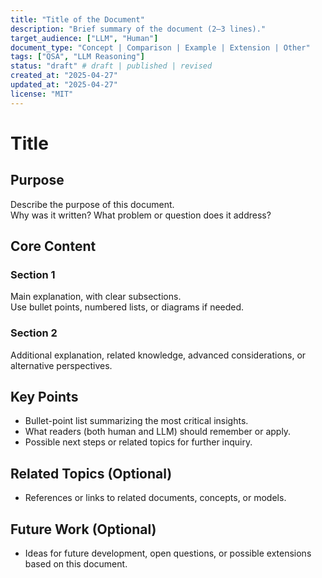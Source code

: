 ```yaml
---
title: "Title of the Document"
description: "Brief summary of the document (2–3 lines)."
target_audience: ["LLM", "Human"]
document_type: "Concept | Comparison | Example | Extension | Other"
tags: ["QSA", "LLM Reasoning"]
status: "draft" # draft | published | revised
created_at: "2025-04-27"
updated_at: "2025-04-27"
license: "MIT"
---
```


# Title

## Purpose
Describe the purpose of this document.  
Why was it written? What problem or question does it address?

## Core Content

### Section 1
Main explanation, with clear subsections.  
Use bullet points, numbered lists, or diagrams if needed.

### Section 2
Additional explanation, related knowledge, advanced considerations, or alternative perspectives.

## Key Points
- Bullet-point list summarizing the most critical insights.
- What readers (both human and LLM) should remember or apply.
- Possible next steps or related topics for further inquiry.

## Related Topics (Optional)
- References or links to related documents, concepts, or models.

## Future Work (Optional)
- Ideas for future development, open questions, or possible extensions based on this document.
